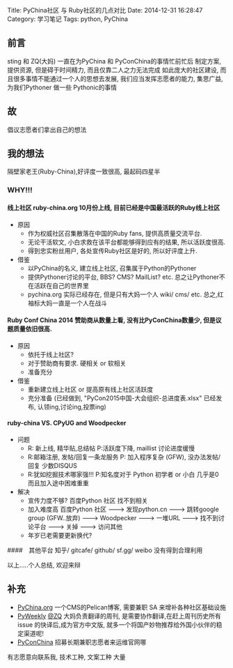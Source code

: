 Title: PyChina社区 与 Ruby社区的几点对比
Date: 2014-12-31 16:28:47
Category: 学习笔记
Tags: python, PyChina

## 前言
sting 和 ZQ(大妈) 一直在为PyChina 和 PyConChina的事情忙前忙后
制定方案, 提供资源, 但是碍于时间精力, 而且仅靠二人之力无法完成
如此庞大的社区建设, 而且很多事情不能通过一个人的思想去发展, 
我们应当发挥志愿者的能力, 集思广益, 为我们Pythoner 做一些 Pythonic的事情

## 故
倡议志愿者们拿出自己的想法

## 我的想法

隔壁家老王(Ruby-China),好评度一致很高, 最起码四星半

### WHY!!!

#### 线上社区 ruby-china.org 10月份上线, 目前已经是中国最活跃的Ruby线上社区

- 原因
    + 作为权威社区召集散落在中国的Ruby fans, 提供高质量交流平台.
    + 无论干活软文, 小白求救在该平台都能够得到应有的结果, 所以活跃度很高.
    + 得到忠实粉丝用户, 各处宣传Ruby社区是好的, 所以好评度上升.
- 借鉴
    + 以PyChina的名义, 建立线上社区, 召集属于Python的Pythoner
    + 提供Pythoner讨论的平台, BBS? CMS? MailList? etc. 总之让Pythoner不在活跃在自己的世界里
    + pychina.org 实际已经存在, 但是只有大妈一个人 wiki/ cms/ etc. 总之,红袖标大妈一直是一个人在战斗

#### Ruby Conf China 2014 赞助商从数量上看, 没有比PyConChina数量少, 但是议题质量依旧很高.

- 原因
    + 依托于线上社区?
    + 对于赞助商有要求. 硬相关 or 软相关
    + 准备充分
- 借鉴
    + 重新建立线上社区 or  提高原有线上社区活跃度
    + 充分准备 (已经做到, "PyCon2015中国-大会组织-总进度表.xlsx" 已经发布, 认领ing,讨论ing,投票ing)
        
#### ruby-china VS. CPyUG and Woodpecker

- 问题
    + R: 新上线, 精华贴,总结帖 P:活跃度下降, maillist 讨论进度缓慢
    + R:邮箱注册, 发帖/回复一条龙服务 P: 加入程序复杂 (GFW), 没办法发帖/回复  少数DISQUS
    + R:犹如挖掘技术哪家强!!!   P:知名度对于 Python 初学者 or 小白 几乎是0 而且加入途中困难重重
- 解决
    + 宣传力度不够? 百度Python 社区  找不到相关
    + 加入难度高  百度Python 社区  --->  发现python.cn ---> 跳转google group (GFW..放弃) ---> Woodpecker ---> 一堆URL --->
    找不到讨论平台 ---> 关掉 --->  访问其他
    + 年岁已老需要更新换代?

####　其他平台 
知乎/ gitcafe/ github/ sf.gg/ weibo 没有得到合理利用

以上.....个人总结, 欢迎来辩

## 补充

- [PyChina.org](http://pychina.org/) 一个CMS的Pelican博客, 需要兼职 SA 来增补各种社区基础设施
- [PyWeekly](http://weekly.pychina.org/) [@ZQ](http://zoomquiet.io/) 大妈负责翻译的周刊, 是需要协作翻译,在赶上周刊历史所有 issue 的快译后,成为官方中文版, 就多一个将国产妙物推荐给外国小伙伴的稳定渠道呢!
- [PyConChina](http://cn.pycon.org/) 招募长期兼职志愿者来运维官网哪

有志愿意向联系我, 技术工种, 文案工种 大量

